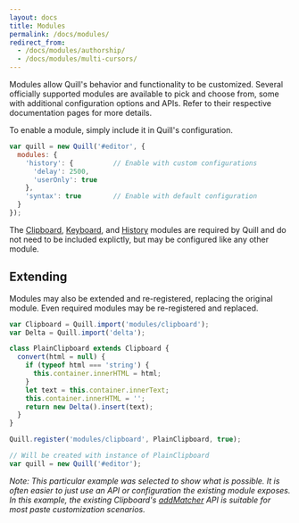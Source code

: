 ```yaml
---
layout: docs
title: Modules
permalink: /docs/modules/
redirect_from:
  - /docs/modules/authorship/
  - /docs/modules/multi-cursors/
---
```


Modules allow Quill's behavior and functionality to be customized. Several officially supported modules are available to pick and choose from, some with additional configuration options and APIs. Refer to their respective documentation pages for more details.

To enable a module, simply include it in Quill's configuration.

```javascript
var quill = new Quill('#editor', {
  modules: {
    'history': {          // Enable with custom configurations
      'delay': 2500,
      'userOnly': true
    },
    'syntax': true        // Enable with default configuration
  }
});
```

The [Clipboard](/docs/modules/clipboard/), [Keyboard](/docs/modules/keyboard/), and [History](/docs/modules/history/) modules are required by Quill and do not need to be included explictly, but may be configured like any other module.


## Extending

Modules may also be extended and re-registered, replacing the original module. Even required modules may be re-registered and replaced.

```javascript
var Clipboard = Quill.import('modules/clipboard');
var Delta = Quill.import('delta');

class PlainClipboard extends Clipboard {
  convert(html = null) {
    if (typeof html === 'string') {
      this.container.innerHTML = html;
    }
    let text = this.container.innerText;
    this.container.innerHTML = '';
    return new Delta().insert(text);
  }
}

Quill.register('modules/clipboard', PlainClipboard, true);

// Will be created with instance of PlainClipboard
var quill = new Quill('#editor');
```

*Note: This particular example was selected to show what is possible. It is often easier to just use an API or configuration the existing module exposes. In this example, the existing Clipboard's [addMatcher](/docs/modules/clipboard/#addmatcher) API is suitable for most paste customization scenarios.*
